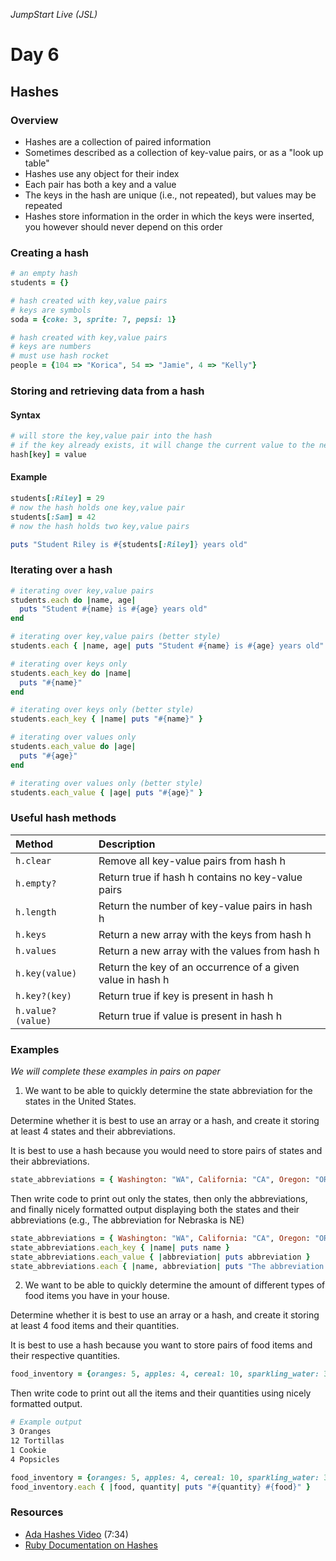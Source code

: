 _JumpStart Live (JSL)_

# Day 6

## Hashes

### Overview

* Hashes are a collection of paired information
* Sometimes described as a collection of key-value pairs, or as a "look up table"
* Hashes use any object for their index
* Each pair has both a key and a value
* The keys in the hash are unique (i.e., not repeated), but values may be repeated
* Hashes store information in the order in which the keys were inserted, you however should never depend on this order

### Creating a hash

```ruby
# an empty hash
students = {}

# hash created with key,value pairs
# keys are symbols
soda = {coke: 3, sprite: 7, pepsi: 1}

# hash created with key,value pairs
# keys are numbers
# must use hash rocket
people = {104 => "Korica", 54 => "Jamie", 4 => "Kelly"}
```

### Storing and retrieving data from a hash

#### Syntax

```ruby
# will store the key,value pair into the hash
# if the key already exists, it will change the current value to the new value
hash[key] = value
```

#### Example

```ruby
students[:Riley] = 29
# now the hash holds one key,value pair
students[:Sam] = 42
# now the hash holds two key,value pairs

puts "Student Riley is #{students[:Riley]} years old"
```

### Iterating over a hash

```ruby
# iterating over key,value pairs
students.each do |name, age|
  puts "Student #{name} is #{age} years old"
end

# iterating over key,value pairs (better style)
students.each { |name, age| puts "Student #{name} is #{age} years old" }

# iterating over keys only
students.each_key do |name|
  puts "#{name}"
end

# iterating over keys only (better style)
students.each_key { |name| puts "#{name}" }

# iterating over values only
students.each_value do |age|
  puts "#{age}"
end

# iterating over values only (better style)
students.each_value { |age| puts "#{age}" }
```

### Useful hash methods

| Method | Description |
| :--- | :--- |
| `h.clear` | Remove all key-value pairs from hash h |
| `h.empty?` | Return true if hash h contains no key-value pairs |
| `h.length` | Return the number of key-value pairs in hash h |
| `h.keys` | Return a new array with the keys from hash h |
| `h.values` | Return a new array with the values from hash h |
| `h.key(value)` | Return the key of an occurrence of a given value in hash h |
| `h.key?(key)` | Return true if key is present in hash h |
| `h.value?(value)` | Return true if value is present in hash h |

### Examples

_We will complete these examples in pairs on paper_

1. We want to be able to quickly determine the state abbreviation for the states in the United States. 

  Determine whether it is best to use an array or a hash, and create it storing at least 4 states and their abbreviations.
    
  It is best to use a hash because you would need to store pairs of states and their abbreviations.
  
  ```ruby
  state_abbreviations = { Washington: "WA", California: "CA", Oregon: "OR", Nevada: "NV" }
  ```
  
  Then write code to print out only the states, then only the abbreviations, and finally nicely formatted output displaying both the states and their abbreviations (e.g., The abbreviation for Nebraska is NE)
  
  ```ruby
  state_abbreviations = { Washington: "WA", California: "CA", Oregon: "OR", Nevada: "NV" }
  state_abbreviations.each_key { |name| puts name }
  state_abbreviations.each_value { |abbreviation| puts abbreviation }
  state_abbreviations.each { |name, abbreviation| puts "The abbreviation for #{name} is #{abbreviation}." }
  ```

2. We want to be able to quickly determine the amount of different types of food items you have in your house.

  Determine whether it is best to use an array or a hash, and create it storing at least 4 food items and their quantities.
  
  It is best to use a hash because you want to store pairs of food items and their respective quantities.
  
  ```ruby
  food_inventory = {oranges: 5, apples: 4, cereal: 10, sparkling_water: 30}
  ```
  
  Then write code to print out all the items and their quantities using nicely formatted output.

  ```bash
  # Example output
  3 Oranges
  12 Tortillas
  1 Cookie
  4 Popsicles
  ```
  
  ```ruby
  food_inventory = {oranges: 5, apples: 4, cereal: 10, sparkling_water: 30}
  food_inventory.each { |food, quantity| puts "#{quantity} #{food}" }
  ```

### Resources

* [Ada Hashes Video](https://adaacademy.hosted.panopto.com/Panopto/Pages/Viewer.aspx?id=6bcf8425-d83c-43b3-8cdc-8792acca77ef) (7:34)
* [Ruby Documentation on Hashes](http://ruby-doc.org/core-2.4.0/Hash.html)
